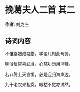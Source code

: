 # 挽葛夫人二首  其二

**作者**: 刘克庄

## 诗词内容

不惟婆嫂咸嗟惜，学语儿知此母贤。

味薄居常喜蔬食，心慈劝勿用蒲鞭。

若非腾上天宫里，必是迎归海岸边。

九十老农来祖奠，眼枯不觉亦潸然。

